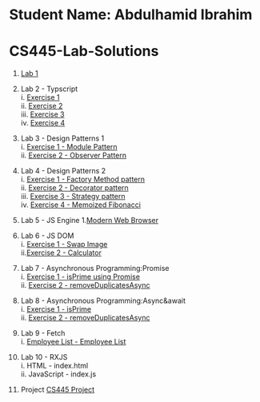 # Student Name: Abdulhamid Ibrahim
# CS445-Lab-Solutions
 1. [Lab 1](https://github.com/Hamid8542/cs445-lab-solutions/blob/main/Lab%201/Lab-1%20Solutions.pdf)<br>
 2. Lab 2 - Typscript <br>
     i. [Exercise 1](https://github.com/Hamid8542/cs445-lab-solutions/blob/main/Lab%202%20-%20Typescript/Exercise1.ts) <br>
     ii. [Exercise 2](https://github.com/Hamid8542/cs445-lab-solutions/blob/main/Lab%202%20-%20Typescript/Exercise2.ts) <br>
     iii. [Exercise 3](https://github.com/Hamid8542/cs445-lab-solutions/blob/main/Lab%202%20-%20Typescript/Exercise3.ts) <br>
     iv. [Exercise 4](https://github.com/Hamid8542/cs445-lab-solutions/blob/main/Lab%202%20-%20Typescript/Exercise4.ts) <br>
3. Lab 3 - Design Patterns 1 <br>
     i. [Exercise 1 - Module Pattern](https://github.com/Hamid8542/cs445-lab-solutions/blob/main/Lab%203%20Design%20Pattern%201/Exercise01.js)  <br>
     ii. [Exercise 2 - Observer Pattern](https://github.com/Hamid8542/cs445-lab-solutions/blob/main/Lab%203%20Design%20Pattern%201/Exercise02.js)  <br>
4. Lab 4 - Design Patterns 2 <br>
     i. [Exercise 1 - Factory Method pattern](https://github.com/Hamid8542/cs445-lab-solutions/blob/main/Lab%204%20Design%20Pattern%202/Exercise01.js) <br>
     ii. [Exercise 2 - Decorator pattern](https://github.com/Hamid8542/cs445-lab-solutions/blob/main/Lab%204%20Design%20Pattern%202/Exercise02.js) <br>
     iii. [Exercise 3 - Strategy pattern](https://github.com/Hamid8542/cs445-lab-solutions/blob/main/Lab%204%20Design%20Pattern%202/Exercise03.js)<br>
     iv. [Exercise 4 - Memoized Fibonacci](https://github.com/Hamid8542/cs445-lab-solutions/blob/main/Lab%204%20Design%20Pattern%202/Exercise04.js) <br>
5. Lab 5 - JS Engine
     1.[Modern Web Browser](https://github.com/Hamid8542/cs445-lab-solutions/blob/main/Lab%205%20Modern%20Web%20Browser/Lab2%20Modern%20Web%20Browser%20and%20JS%20Engine.pdf)
6. Lab 6 - JS DOM <br>
     i. [Exercise 1 - Swap Image](https://hamid8542.github.io/cs315/Swap.html) <br>
     ii.[Exercise 2 - Calculator](https://hamid8542.github.io/cs315/calculator.html) <br>
7. Lab 7 - Asynchronous Programming:Promise <br>
     i. [Exercise 1 - isPrime using Promise](https://github.com/Hamid8542/cs445-lab-solutions/blob/main/Lab%207%20-%20Intro%20to%20Asynchronous%20programming%20%26%20Promise/isPrimePromise.js) <br>
    ii. [Exercise 2 - removeDuplicatesAsync](https://github.com/Hamid8542/cs445-lab-solutions/blob/main/Lab%207%20-%20Intro%20to%20Asynchronous%20programming%20%26%20Promise/removeDuplicates.js) <br>
8. Lab 8 - Asynchronous Programming:Async&await <br>
     i. [Exercise 1 - isPrime](https://github.com/Hamid8542/cs445-lab-solutions/blob/main/Lab%208%20-%20async%26await/isPrimeAsync.js) <br>
     ii. [Exercise 2 - removeDuplicatesAsync](https://github.com/Hamid8542/cs445-lab-solutions/blob/main/Lab%208%20-%20async%26await/removeDuplicateAsync.js) <br>
9. Lab 9 - Fetch <br>
     i. [Employee List - Employee List](https://hamid8542.github.io/cs315/employee.html) <br>
     

10. Lab 10 - RXJS <br>
     i. HTML - index.html <br>
     ii. JavaScript - index.js <br>
11. Project [CS445 Project](https://github.com/Hamid8542/cs445-lab-solutions/tree/main/CS445-Project) <br>